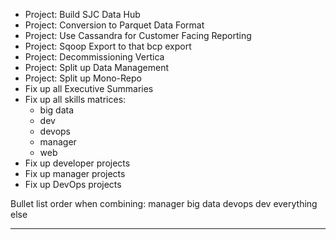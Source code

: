 * Project: Build SJC Data Hub
* Project: Conversion to Parquet Data Format
* Project: Use Cassandra for Customer Facing Reporting
* Project: Sqoop Export to that bcp export
* Project: Decommissioning Vertica
* Project: Split up Data Management
* Project: Split up Mono-Repo
* Fix up all Executive Summaries
* Fix up all skills matrices:
  * big data
  * dev
  * devops
  * manager
  * web
* Fix up developer projects
* Fix up manager projects
* Fix up DevOps projects

Bullet list order when combining:
manager
big data
devops
dev
everything else

---------------------------------------
